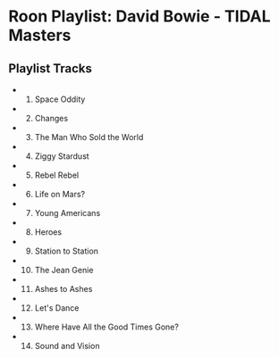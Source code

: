 # Roon Playlist: David Bowie - TIDAL Masters

## Playlist Tracks


- 1. Space Oddity
- 2. Changes
- 3. The Man Who Sold the World
- 4. Ziggy Stardust
- 5. Rebel Rebel
- 6. Life on Mars?
- 7. Young Americans
- 8. Heroes
- 9. Station to Station
- 10. The Jean Genie
- 11. Ashes to Ashes
- 12. Let's Dance
- 13. Where Have All the Good Times Gone?
- 14. Sound and Vision

